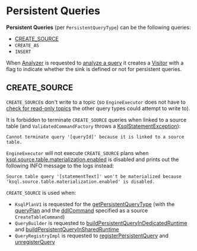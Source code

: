 # Persistent Queries

**Persistent Queries** (per `PersistentQueryType`) can be the following queries:

* [CREATE_SOURCE](#CREATE_SOURCE)
* `CREATE_AS`
* `INSERT`

When [Analyzer](Analyzer.md) is requested to [analyze a query](Analyzer.md#analyze) it creates a [Visitor](Analyzer.md#Visitor) with a flag to indicate whether the sink is defined or not for persistent queries.

## <span id="CREATE_SOURCE"> CREATE_SOURCE

`CREATE_SOURCE`s don't write to a topic (so `EngineExecutor` does not have to [check for read-only topics](EngineExecutor.md#execute) the other query types could attempt to write to).

It is forbidden to terminate `CREATE_SOURCE` queries when linked to a source table (and `ValidatedCommandFactory` throws a [KsqlStatementException](rest/ValidatedCommandFactory.md)):

```text
Cannot terminate query '[queryId]' because it is linked to a source table.
```

`EngineExecutor` will not execute `CREATE_SOURCE` plans when [ksql.source.table.materialization.enabled](KsqlConfig.md#KSQL_SOURCE_TABLE_MATERIALIZATION_ENABLED) is disabled and prints out the following INFO message to the logs instead:

```text
Source table query '[statementText]' won't be materialized because 'ksql.source.table.materialization.enabled' is disabled.
```

`CREATE_SOURCE` is used when:

* `KsqlPlanV1` is requested for the [getPersistentQueryType](KsqlPlanV1.md#getPersistentQueryType) (with the [queryPlan](KsqlPlanV1.md#queryPlan) and the [ddlCommand](KsqlPlanV1.md#ddlCommand) specified as a source `CreateTableCommand`)
* `QueryBuilder` is requested to [buildPersistentQueryInDedicatedRuntime](QueryBuilder.md#buildPersistentQueryInDedicatedRuntime) and [buildPersistentQueryInSharedRuntime](QueryBuilder.md#buildPersistentQueryInSharedRuntime)
* `QueryRegistryImpl` is requested to [registerPersistentQuery](QueryRegistryImpl.md#registerPersistentQuery) and [unregisterQuery](QueryRegistryImpl.md#unregisterQuery)